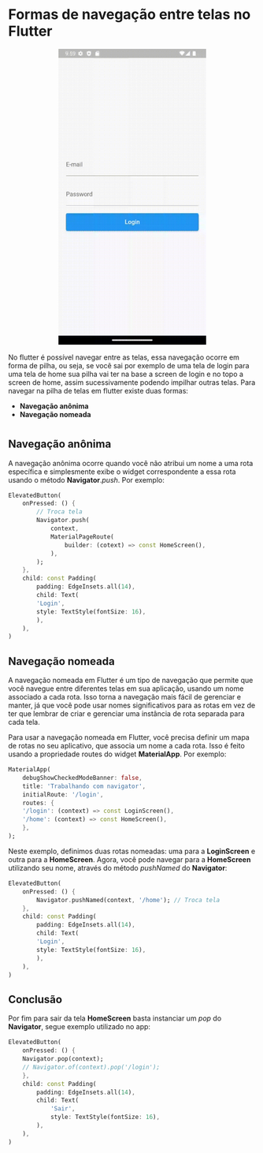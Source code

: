 # __Formas de navegação entre telas no Flutter__

<p align="center">
<img src="navigator.gif" width=300>
</p>

No flutter é possível navegar entre as telas, essa navegação ocorre em forma de pilha, ou seja, se você sai por exemplo de uma tela de login para uma tela de home sua pilha vai ter na base a screen de login e no topo a screen de home, assim sucessivamente podendo impilhar outras telas. Para navegar na pilha de telas em flutter existe duas formas:

- __Navegação anônima__
- __Navegação nomeada__

# 

## __Navegação anônima__
A navegação anônima ocorre quando você não atribui um nome a uma rota específica e simplesmente exibe o widget correspondente a essa rota usando o método __Navigator__._push_. Por exemplo:

```dart
ElevatedButton(
    onPressed: () {
        // Troca tela
        Navigator.push(
            context,
            MaterialPageRoute(
                builder: (cotext) => const HomeScreen(),
            ),
        );
    },
    child: const Padding(
        padding: EdgeInsets.all(14),
        child: Text(
        'Login',
        style: TextStyle(fontSize: 16),
        ),
    ),
)
```

## __Navegação nomeada__
A navegação nomeada em Flutter é um tipo de navegação que permite que você navegue entre diferentes telas em sua aplicação, usando um nome associado a cada rota. Isso torna a navegação mais fácil de gerenciar e manter, já que você pode usar nomes significativos para as rotas em vez de ter que lembrar de criar e gerenciar uma instância de rota separada para cada tela.

Para usar a navegação nomeada em Flutter, você precisa definir um mapa de rotas no seu aplicativo, que associa um nome a cada rota. Isso é feito usando a propriedade routes do widget __MaterialApp__. Por exemplo:

```dart
MaterialApp(
    debugShowCheckedModeBanner: false,
    title: 'Trabalhando com navigator',
    initialRoute: '/login',
    routes: {
    '/login': (context) => const LoginScreen(),
    '/home': (context) => const HomeScreen(),
    },
);
```
Neste exemplo, definimos duas rotas nomeadas: uma para a __LoginScreen__ e outra para a __HomeScreen__. Agora, você pode navegar para a __HomeScreen__ utilizando seu nome, através do método _pushNamed_ do __Navigator__:

```dart
ElevatedButton(
    onPressed: () {
        Navigator.pushNamed(context, '/home'); // Troca tela
    },
    child: const Padding(
        padding: EdgeInsets.all(14),
        child: Text(
        'Login',
        style: TextStyle(fontSize: 16),
        ),
    ),
)
```

## __Conclusão__

Por fim para sair da tela __HomeScreen__ basta instanciar um _pop_ do __Navigator__,  segue exemplo utilizado no app:

```dart
ElevatedButton(
    onPressed: () {
    Navigator.pop(context);
    // Navigator.of(context).pop('/login');
    },
    child: const Padding(
        padding: EdgeInsets.all(14),
        child: Text(
            'Sair',
            style: TextStyle(fontSize: 16),
        ),
    ),
)
```